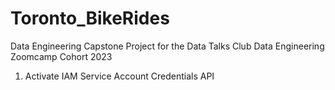 # Toronto_BikeRides

Data Engineering Capstone Project for the Data Talks Club Data Engineering Zoomcamp Cohort 2023



1) Activate IAM Service Account Credentials API
